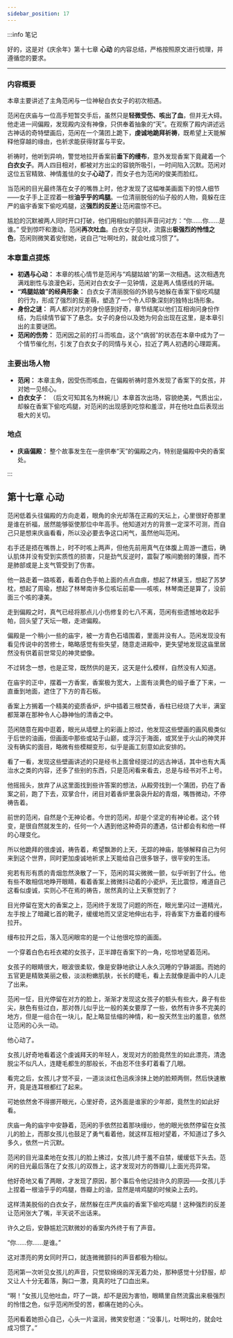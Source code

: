```yaml
---
sidebar_position: 17
---
```


:::info 笔记

好的，这是对《庆余年》第十七章 **心动** 的内容总结，严格按照原文进行梳理，并遵循您的要求。

---

### 内容概要

本章主要讲述了主角范闲与一位神秘白衣女子的初次相遇。

范闲在庆庙与一位高手短暂交手后，虽然只是**轻微受伤、咳出了血**，但并无大碍。他走进一间偏殿，发现殿内没有神像，只供奉着抽象的“天”。在观察了殿内讲述远古神话的奇特壁画后，范闲在一个蒲团上跪下，**虔诚地跪拜祈祷**，既希望上天能解释他穿越的缘由，也祈求能获得财富与平安。

祈祷时，他听到异响，警觉地拉开香案前**垂下的缦布**，意外发现香案下竟藏着一个**白衣女子**。两人四目相对，都被对方出尘的容貌所吸引，一时间陷入沉默。范闲对这位五官精致、神情羞怯的女子**心动了**，而女子也为范闲的俊美而脸红。

当范闲的目光最终落在女子的嘴唇上时，他才发现了这幅唯美画面下的惊人细节——女子手上正捏着一根**油乎乎的鸡腿**。一位清丽脱俗的仙子般的人物，竟躲在庄严的庙宇香案下偷吃鸡腿，这**强烈的反差**让范闲震惊不已。

尴尬的沉默被两人同时开口打破，他们用相似的颤抖声音问对方：“你……你……是谁。” 受到惊吓和激动，范闲**再次吐血**。白衣女子见状，流露出**极强烈的怜惜之色**，范闲则微笑着安慰她，说自己“吐啊吐的，就会吐成习惯了”。

### 本章重点提炼

*   **初遇与心动：** 本章的核心情节是范闲与“鸡腿姑娘”的第一次相遇。这次相遇充满戏剧性与浪漫色彩，范闲对白衣女子一见钟情，这是两人情感线的开端。
*   **“鸡腿姑娘”的经典形象：** 白衣女子清丽脱俗的外貌与她躲在香案下偷吃鸡腿的行为，形成了强烈的反差萌，塑造了一个令人印象深刻的独特出场形象。
*   **身份之谜：** 两人都对对方的身份感到好奇，章节结尾以他们互相询问身份作结，为后续情节留下了悬念。女子的身份以及她为何会出现在这里，是本章引出的主要谜团。
*   **范闲的伤势：** 范闲因之前的打斗而咳血，这个“病弱”的状态在本章中成为了一个情节催化剂，引发了白衣女子的同情与关心，拉近了两人初遇的心理距离。

### 主要出场人物

*   **范闲：** 本章主角，因受伤而咳血，在偏殿祈祷时意外发现了香案下的女孩，并对她一见倾心。
*   **白衣女子：** （后文可知其名为林婉儿）本章首次出场，容貌绝美，气质出尘，却躲在香案下偷吃鸡腿，对范闲的出现感到吃惊和羞涩，并在他吐血后表现出极大的关切。

### 地点

*   **庆庙偏殿：** 整个故事发生在一座供奉“天”的偏殿之内，特别是偏殿中央的香案处。

:::

## 第十七章 **心动**

范闲低着头往偏殿的方向走着，眼角的余光却落在正殿的天坛上，心里很好奇那里是谁在祈福，居然能够驱使那位中年高手。他知道对方的背景一定深不可测，而自己只是想来庆庙看看，所以没必要去争这口闲气，虽然他叫范闲。

右手还是捂在嘴唇上，时不时咳上两声，但他先前用真气在体腹上周游一遭后，确认肌体并没有受到实质性的损害，只是劲气反逆时，震裂了喉间脆弱的薄膜，而不是肺部或是上支气管受到了伤害。

他一路走着一路咳着，看着白色手帕上面的点点血痕，想起了林黛玉，想起了苏梦枕，想起了周瑜，想起了林琴南许多位咳坛前辈——咳咳，林琴南还是算了，没前面三个咳的凄美。

走到偏殿之时，真气已经将那点儿小伤修复的七八不离，范闲有些遗憾地收起手帕，回头望了天坛一眼，走进偏殿。

偏殿是一个稍小一些的庙宇，被一方青色石墙围着，里面并没有人。范闲发现没有看见传说中的苦修士，略略感觉有些失望，随意走进殿中，更失望地发现这庙里居然没有供着前世常见的神灵塑像。

不过转念一想，也是正常，既然供的是天，这天是什么模样，自然没有人知道。

在庙宇的正中，摆着一方香案，香案极为宽大，上面有淡黄色的缎子垂了下来，一直垂到地面，遮住了下方的青石板。

香案上方搁着一个精美的瓷质香炉，炉中插着三根焚香，香柱已经烧了大半，满室都笼罩在那种令人心静神怡的清香之中。

范闲随意在殿中逛着，眼光从墙壁上的彩画上掠过，他发现这些壁画的画风极类似于后世的油画，但画面中那些或站于山巅，或浮沉于海面，或冥坐于火山的神灵并没有确实的面目，略微有些模糊变形，似乎是画工刻意如此安排的。

看了一看，发现这些壁画讲述的只是经书上面曾经提过的远古神话，其中也有大禹治水之类的内容，还多了些别的东西，只是范闲看来看去，总是与经书对不上号。

他摇摇头，放弃了从这里面找到些许答案的想法，从殿旁找到一个蒲团，扔在了香案之前，跑了下去，双掌合什，闭目对着香炉里袅袅升起的青烟，嘴唇微动，不停祷告着。

前世的范闲，自然是个无神论者。今世的范闲，却是个坚定的有神论者。这个转变，是很自然就发生的，任何一个人遇到他这种奇异的遭遇，估计都会有和他一样的心理变化。

所以他跪拜的很虔诚，祷告着，希望飘渺的上天，无踪的神庙，能够解释自己为何来到这个世界，同时更加虔诚地祈求上天能给自己很多银子，很平安的生活。

宛若有形有质的青烟忽然涣散了一下，范闲的耳尖微微一颤，似乎听到了什么。他有些不敢相信地睁开眼睛，看着香案上微微抖动着的小瓷炉，无比震惊，难道自己这看似虔诚，实则心不在焉的祷告，居然真的让上天察觉到了？

目光停留在宽大的香案之上，范闲终于发现了问题的所在，眼光里闪过一道精光，左手按上了暗藏匕首的靴子，缓缓地而又坚定地伸出右手，将香案下方垂着的缦布拉开。

缦布拉开之后，落入范闲眼帘的是一个让他很吃惊的画面。

一个穿着白色右衽衣裙的女孩子，正半蹲在香案下的一角，吃惊地望着范闲。

女孩子的眼睛很大，眼波很柔软，像是安静地欲让人永久沉睡的宁静湖面。而她的五官更是精致美丽之极，淡淡粉嫩肌肤，长长的睫毛，看上去就像是画中的人儿走了出来。

范闲一怔，目光停留在对方的脸上，渐渐才发现这女孩子的额头有些大，鼻子有些尖，肤色有些过白，那对唇儿似乎比一般的美女要厚了一些，依然有许多不完美的地方，但是一组合在一块儿，配上略显怯缩的神情，和一股天然生出的羞意，依然让范闲的心头一动。

他心动了。

女孩儿好奇地看着这个虔诚拜天的年轻人，发现对方的脸竟然生的如此漂亮，清逸脱尘不似凡人，连睫毛都生的那般长，不由忍不住多盯着看了几眼。

看完之后，女孩儿才觉不妥，一道淡淡红色迅疾涂抹上她的脸颊两侧，然后快速散开，竟是连耳根都红了起来。

可她依然舍不得挪开眼光，心里好奇，这外面是谁家的少年郎，竟然生的如此好看。

庆庙一角的庙宇中安静着，范闲的手依然拉着那块缦纱，他的眼光依然停留在女孩儿的脸上，而那女孩儿也鼓足了勇气看着他，就这样互相对望着，不知道过了多久多久，依然一片沉默。

范闲的目光温柔地在女孩儿的脸上拂过，女孩儿终于羞不自禁，缓缓低下头去。范闲的目光最后落在了女孩儿的双唇上，这才发现对方的唇瓣儿上面光亮异常。

他好奇地又看了两眼，才发现了原因，那个事后令他记挂许久的原因——女孩儿手上捏着一根油乎乎的鸡腿，唇瓣上的油，显然是啃鸡腿的时候染上去的。

这样清美脱俗的白衣女子，居然躲在庄严庆庙的香案下偷吃鸡腿！这种强烈的反差让范闲张大了嘴，半天说不出话来。

许久之后，安静尴尬沉默微妙的香案内外终于有了声音。

“你……你……是谁。”

这对漂亮的男女同时开口，就连微微颤抖的声音都极为相似。

范闲第一次听见女孩儿的声音，只觉软绵绵的浑无着力处，那种感觉十分舒服，却又让人十分无着落，胸口一激，竟真的吐了口血出来。

“啊！”女孩儿见他吐血，吓了一跳，却不是因为害怕，眼睛里自然流露出来极强烈的怜惜之色，似乎范闲所受的苦，都痛在她的心头。

范闲看着她担心自己，心头一片温润，微笑安慰道：“没事儿，吐啊吐的，就会吐成习惯了。”

